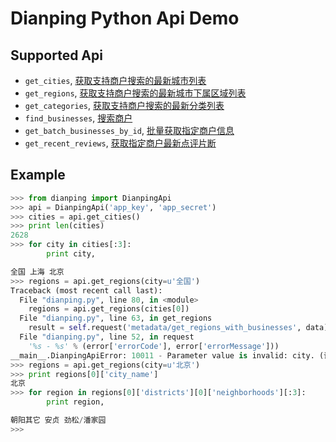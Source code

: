 Dianping Python Api Demo
========================

## Supported Api
* `get_cities`, [获取支持商户搜索的最新城市列表](http://developer.dianping.com/app/api/v1/metadata/get_cities_with_businesses)
* `get_regions`, [获取支持商户搜索的最新城市下属区域列表](http://developer.dianping.com/app/api/v1/metadata/get_regions_with_businesses)
* `get_categories`, [获取支持商户搜索的最新分类列表](http://developer.dianping.com/app/api/v1/metadata/get_categories_with_businesses)
* `find_businesses`, [搜索商户](http://developer.dianping.com/app/api/v1/business/find_businesses)
* `get_batch_businesses_by_id`, [批量获取指定商户信息](http://developer.dianping.com/app/api/v1/business/get_batch_businesses_by_id)
* `get_recent_reviews`, [获取指定商户最新点评片断](http://developer.dianping.com/app/api/v1/review/get_recent_reviews)

## Example
```python
>>> from dianping import DianpingApi
>>> api = DianpingApi('app_key', 'app_secret')
>>> cities = api.get_cities()
>>> print len(cities)
2628
>>> for city in cities[:3]:
        print city,

全国 上海 北京
>>> regions = api.get_regions(city=u'全国')
Traceback (most recent call last):
  File "dianping.py", line 80, in <module>
    regions = api.get_regions(cities[0])
  File "dianping.py", line 63, in get_regions
    result = self.request('metadata/get_regions_with_businesses', data)
  File "dianping.py", line 52, in request
    '%s - %s' % (error['errorCode'], error['errorMessage']))
__main__.DianpingApiError: 10011 - Parameter value is invalid: city. (请求参数值无效: city)
>>> regions = api.get_regions(city=u'北京')
>>> print regions[0]['city_name']
北京
>>> for region in regions[0]['districts'][0]['neighborhoods'][:3]:
        print region,

朝阳其它 安贞 劲松/潘家园
>>>
```
